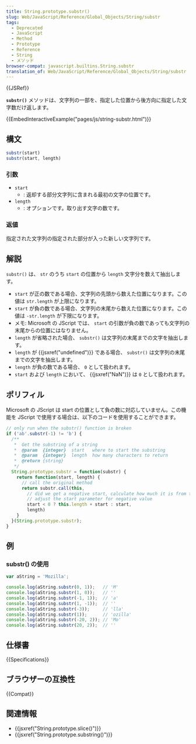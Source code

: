 ```yaml
---
title: String.prototype.substr()
slug: Web/JavaScript/Reference/Global_Objects/String/substr
tags:
  - Deprecated
  - JavaScript
  - Method
  - Prototype
  - Reference
  - String
  - メソッド
browser-compat: javascript.builtins.String.substr
translation_of: Web/JavaScript/Reference/Global_Objects/String/substr
---
```

{{JSRef}}

**`substr()`** メソッドは、文字列の一部を、指定した位置から後方向に指定した文字数だけ返します。

{{EmbedInteractiveExample("pages/js/string-substr.html")}}

## 構文

```js
substr(start)
substr(start, length)
```

### 引数

- `start`
  - : 返却する部分文字列に含まれる最初の文字の位置です。
- `length`
  - : オプションです。取り出す文字の数です。

### 返値

指定された文字列の指定された部分が入った新しい文字列です。

## 解説

`substr()` は、 `str` のうち `start` の位置から `length` 文字分を数えて抽出します。

- `start` が正の数である場合、文字列の先頭から数えた位置になります。この値は `str.length` が上限になります。
- `start` が負の数である場合、文字列の末尾から数えた位置になります。この値は `-str.length` が下限になります。
- メモ: Microsoft の JScript では、 `start` の引数が負の数であっても文字列の末尾からの位置にはなりません。
- `length` が省略された場合、 `substr()` は文字列の末尾までの文字を抽出します。
- `length` が {{jsxref("undefined")}} である場合、 `substr()` は文字列の末尾までの文字を抽出します。
- `length` が負の数である場合、 `0` として扱われます。
- `start` および `length` において、 {{jsxref("NaN")}} は `0` として扱われます。

## ポリフィル

Microsoft の JScript は start の位置として負の数に対応していません。この機能を JScript で使用する場合は、以下のコードを使用することができます。

```js
// only run when the substr() function is broken
if ('ab'.substr(-1) != 'b') {
  /**
   *  Get the substring of a string
   *  @param  {integer}  start   where to start the substring
   *  @param  {integer}  length  how many characters to return
   *  @return {string}
   */
  String.prototype.substr = function(substr) {
    return function(start, length) {
      // call the original method
      return substr.call(this,
      	// did we get a negative start, calculate how much it is from the beginning of the string
        // adjust the start parameter for negative value
        start < 0 ? this.length + start : start,
        length)
    }
  }(String.prototype.substr);
}
```

## 例

### substr() の使用

```js
var aString = 'Mozilla';

console.log(aString.substr(0, 1));   // 'M'
console.log(aString.substr(1, 0));   // ''
console.log(aString.substr(-1, 1));  // 'a'
console.log(aString.substr(1, -1));  // ''
console.log(aString.substr(-3));     // 'lla'
console.log(aString.substr(1));      // 'ozilla'
console.log(aString.substr(-20, 2)); // 'Mo'
console.log(aString.substr(20, 2));  // ''
```

## 仕様書

{{Specifications}}

## ブラウザーの互換性

{{Compat}}

## 関連情報

- {{jsxref("String.prototype.slice()")}}
- {{jsxref("String.prototype.substring()")}}
